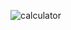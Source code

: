 ![calculator](https://user-images.githubusercontent.com/59033267/153393066-a1035445-b149-4b7d-a768-35cad7bfc2eb.PNG)

